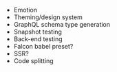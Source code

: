 * Emotion
* Theming/design system
* GraphQL schema type generation
* Snapshot testing
* Back-end testing
* Falcon babel preset?
* SSR?
* Code splitting
